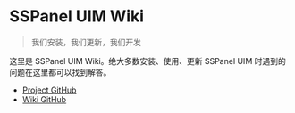 # SSPanel UIM Wiki

> 我们安装，我们更新，我们开发

这里是 SSPanel UIM Wiki。绝大多数安装、使用、更新 SSPanel UIM 时遇到的问题在这里都可以找到解答。

- [Project GitHub](https://github.com/Anankke/SSPanel-UIM)
- [Wiki GitHub](https://github.com/sspanel-uim/Wiki)
